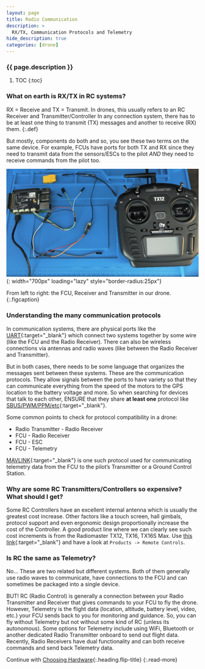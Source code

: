 ```yaml
---
layout: page
title: Radio Communication
description: >
  RX/TX, Communication Protocols and Telemetry
hide_description: true
categories: [drone]
---
```



<h3 class="faded">{{ page.description }}</h3>

1. TOC
{:toc}

### What on earth is RX/TX in RC systems?

RX = Receive and TX = Transmit. In drones, this usually refers to an RC Receiver and Transmitter/Controller
In any connection system, there has to be at least one thing to transmit (TX) messages and another to receive (RX) them. 
{:.def}

But mostly, components do both and so, you see these two terms on the same device. For example, FCUs have ports for both TX and RX since they need to transmit data from the sensors/ESCs to the pilot *AND* they need to receive commands from the pilot too.

![drone_radio.jpg](/assets/blog/drone_radio.jpg){: width="700px" loading="lazy" style="border-radius:25px"}

From left to right: the FCU, Receiver and Transmitter in our drone.
{:.figcaption}

### Understanding the many communication protocols

In communication systems, there are physical ports like the [UART][UART]{:target="_blank"} which connect two systems together by some wire (like the FCU and the Radio Receiver). There can also be wireless connections via antennas and radio waves (like between the Radio Receiver and Transmitter). 

But in both cases, there needs to be some language that organizes the messages sent between these systems. These are the communication protocols. They allow signals between the ports to have variety so that they can communicate everything from the speed of the motors to the GPS location to the battery voltage and more. So when searching for devices that talk to each other, ENSURE that they share **at least one** protocol like [SBUS/PWM/PPM/etc][SBUS/PWM/PPM]{:target="_blank"}. 

Some common points to check for protocol compatibility in a drone:

  * Radio Transmitter - Radio Receiver
  * FCU - Radio Receiver
  * FCU - ESC
  * FCU - Telemetry

[MAVLINK][Mavlink]{:target="_blank"} is one such protocol used for communicating telemetry data from the FCU to the pilot’s Transmitter or a Ground Control Station.

### Why are some RC Transmitters/Controllers so expensive? What should I get?

Some RC Controllers have an excellent internal antenna which is usually the greatest cost increase. Other factors like a touch screen, hall gimbals, protocol support and even ergonomic design proportionally increase the cost of the Controller. A good product line where we can clearly see such cost increments is from the Radiomaster TX12, TX16, TX16S Max. Use [this link][RadioMaster]{:target="_blank"} and have a look at `Products -> Remote Controls`.

### Is RC the same as Telemetry?

No… These are two related but different systems. Both of them generally use radio waves to communicate, have connections to the FCU and can sometimes be packaged into a single device.  

BUT! RC (Radio Control) is generally a connection between your Radio Transmitter and Receiver that gives commands to your FCU to fly the drone. However, Telemetry is the flight data (location, altitude, battery level, video, etc.) your FCU sends back to you for monitoring and guidance. So, you can fly without Telemetry but not without some kind of RC (unless its autonomous). Some options for Telemetry include using WiFi, Bluetooth or another dedicated Radio Transmitter onboard to send out flight data. Recently, Radio Receivers have dual functionality and can both receive commands and send back Telemetry data.

Continue with [Choosing Hardware](choosing-hardware.html){:.heading.flip-title}
{:.read-more}

[UART]: https://www.circuitbasics.com/basics-uart-communication/
[SBUS/PWM/PPM]: https://www.youtube.com/watch?v=y7T4hBqOwxM
[Mavlink]: https://mavlink.io/en/about/faq.html
[RadioMaster]: https://radiomasterrc.com/